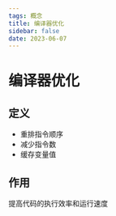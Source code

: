 ```yaml
---
tags: 概念
title: 编译器优化
sidebar: false
date: 2023-06-07
---
```

# 编译器优化

## 定义

- 重排指令顺序
- 减少指令数
- 缓存变量值

## 作用

提高代码的执行效率和运行速度